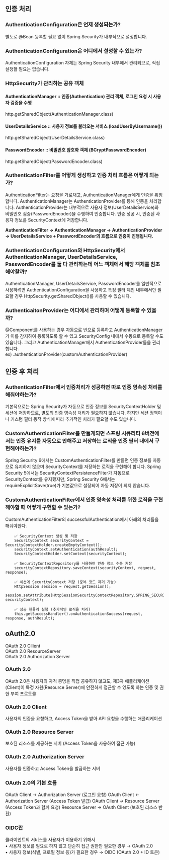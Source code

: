 ## 인증 처리
### AuthenticationConfiguration은 언제 생성되는가?
별도로 @Bean 등록할 필요 없이 Spring Security가 내부적으로 설정합니다.
### AuthenticationConfiguration은 어디에서 설정할 수 있는가?
AuthenticationConfiguration 자체는 Spring Security 내부에서 관리되므로, 직접 설정할 필요는 없습니다.

### HttpSecurity가 관리하는 공유 객체
#### AuthenticationManager ::	인증(Authentication) 관리 객체, 로그인 요청 시 사용자 검증을 수행	
http.getSharedObject(AuthenticationManager.class)  
#### UserDetailsService	:: 사용자 정보를 불러오는 서비스 (loadUserByUsername())
http.getSharedObject(UserDetailsService.class)  
#### PasswordEncoder ::	비밀번호 암호화 객체 (BCryptPasswordEncoder) 
http.getSharedObject(PasswordEncoder.class)  


### AuthenticationFilter를 어떻게 생성하고 인증 처리 흐름은 어떻게 되는가?   
AuthenticationFilter는 요청을 가로채고, AuthenticationManager에게 인증을 위임합니다. AuthenticationManager는 AuthenticationProvider를 통해 인증을 처리합니다.  AuthenticationProvider는 내부적으로 사용자 정보(UserDetailsService)와 비밀번호 검증(PasswordEncoder)을 수행하여 인증합니다.  인증 성공 시, 인증된 사용자 정보를 SecurityContext에 저장합니다.  

**AuthenticationFilter → AuthenticationManager → AuthenticationProvider → UserDetailsService + PasswordEncoder의 흐름으로 인증이 진행됩니다.**

### AuthenticationConfiguration와 HttpSecurity에서 AuthenticationManager, UserDetailsService, PasswordEncoder를 둘 다 관리하는데 어느 객체에서 해당 객체를 참조해야할까?
AuthenticationManager, UserDetailsService, PasswordEncoder를 일반적으로 사용하려면 AuthenticationConfiguration을 사용하고 특정 필터 체인 내부에서만 필요할 경우 HttpSecurity.getSharedObject()를 사용할 수 있습니다.  

### AuthenticaitonProvider는 어디에서 관리하며 어떻게 등록할 수 있을까?
@Component를 사용하는 경우 자동으로 빈으로 등록하고 AuthenticationManager가 이를 감지하여 등록하도록 할 수 있고 SecurityConfig 내에서 수동으로 등록할 수도 있습니다. 그리고 AuthenticationManager에서 AuthenticationProvider들을 관리합니다.  
ex) .authenticationProvider(customAuthenticationProvider)  

## 인증 후 처리

### AuthenticationFilter에서 인증처리가 성공하면 따로 인증 영속성 처리를 해줘야하는가?
기본적으로는 Spring Security가 자동으로 인증 정보를 SecurityContextHolder 및 세션에 저장하므로, 별도의 인증 영속성 처리가 필요하지 않습니다.
하지만 세션 정책이나 커스텀 필터 동작 방식에 따라 추가적인 처리가 필요할 수도 있습니다.  

### CustomAuthenticationFilter를 만들게되면 스프링 시큐리티 6버전에서는 인증 유지를 자동으로 안해주고 저장하는 로직을 인증 필터 내에서 구현해야하는가?
Spring Security 6에서는 CustomAuthenticationFilter를 만들면 인증 정보를 자동으로 유지하지 않으며 SecurityContext를 저장하는 로직을 구현해야 합니다.
Spring Security 5에서는 SecurityContextPersistenceFilter가 자동으로 SecurityContext를 유지했지만, Spring Security 6에서는 requireExplicitSave(true)가 기본값으로 설정되어 자동 저장이 되지 않습니다.

### CustomAuthenticationFilter에서 인증 영속성 처리를 위한 로직을 구현해야할 때 어떻게 구현할 수 있는가?
CustomAuthenticationFilter의 successfulAuthentication에서 아래의 처리들을 해줘야한다.

        ✅ SecurityContext 생성 및 저장
        SecurityContext securityContext = SecurityContextHolder.createEmptyContext();
        securityContext.setAuthentication(authResult);
        SecurityContextHolder.setContext(securityContext);

        ✅ SecurityContextRepository를 사용하여 인증 정보 수동 저장
        securityContextRepository.saveContext(securityContext, request, response);

        ✅ 세션에 SecurityContext 저장 (중복 코드 제거 가능)
        HttpSession session = request.getSession();
        session.setAttribute(HttpSessionSecurityContextRepository.SPRING_SECURITY_CONTEXT_KEY, securityContext);

        ✅ 성공 핸들러 실행 (추가적인 로직을 처리)
        this.getSuccessHandler().onAuthenticationSuccess(request, response, authResult);


## oAuth2.0

OAuth 2.0 Cllient  
OAuth 2.0 ResourceServer  
OAuth 2.0 Authorization Server  
  
### OAuth 2.0
OAuth 2.0은 사용자의 자격 증명을 직접 공유하지 않고도, 제3자 애플리케이션(Client)이 특정 자원(Resource Server)에 안전하게 접근할 수 있도록 하는 인증 및 권한 부여 프로토콜  

### OAuth 2.0 Client
사용자의 인증을 요청하고, Access Token을 받아 API 요청을 수행하는 애플리케이션  
  
### OAuth 2.0 Resource Server
보호된 리소스를 제공하는 서버 (Access Token을 사용하여 접근 가능)  

### OAuth 2.0 Authorization Server
사용자를 인증하고 Access Token을 발급하는 서버  

### OAuth 2.0의 기본 흐름
OAuth Client → Authorization Server (로그인 요청)
OAuth Client ← Authorization Server (Access Token 발급)
OAuth Client → Resource Server (Access Token과 함께 요청)
Resource Server → OAuth Client (보호된 리소스 반환)

### OIDC란
클라이언트의 서비스를 사용자가 이용하기 위해서  
        •	사용자 정보를 필요로 하지 않고 단순히 접근 권한만 필요한 경우 → OAuth 2.0  
        •	사용자 정보(식별, 프로필 정보 등)가 필요한 경우 → OIDC (OAuth 2.0 + ID 토큰)  


